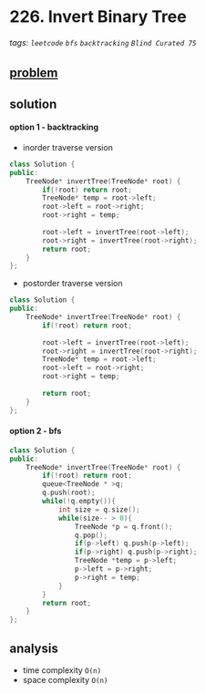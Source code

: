 # 226. Invert Binary Tree
 
###### tags: `leetcode` `bfs` `backtracking` `Blind Curated 75`


## [problem](https://leetcode.com/problems/invert-binary-tree/)

## solution 
#### option 1 - backtracking
- inorder traverse version 

```c++
class Solution {
public:
    TreeNode* invertTree(TreeNode* root) {
        if(!root) return root;
        TreeNode* temp = root->left;
        root->left = root->right;
        root->right = temp;
        
        root->left = invertTree(root->left);
        root->right = invertTree(root->right);
        return root;
    }
};
```

- postorder traverse version

```c++
class Solution {
public:
    TreeNode* invertTree(TreeNode* root) {
        if(!root) return root;
        
        root->left = invertTree(root->left);
        root->right = invertTree(root->right);
        TreeNode* temp = root->left;
        root->left = root->right;
        root->right = temp;
        
        return root;
    }
};
```

#### option 2 - bfs

```c++
class Solution {
public:
    TreeNode* invertTree(TreeNode* root) {
        if(!root) return root;
        queue<TreeNode * >q;
        q.push(root);
        while(!q.empty()){
            int size = q.size();
            while(size-- > 0){
                TreeNode *p = q.front();
                q.pop();
                if(p->left) q.push(p->left);
                if(p->right) q.push(p->right);
                TreeNode *temp = p->left;
                p->left = p->right;
                p->right = temp;
            }
        }
        return root;
    }
};
```
## analysis
- time complexity `O(n)`
- space complexity `O(n)`